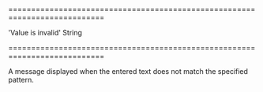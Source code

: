 <!--**
/*-------------------------------------------
    Auto-generated file. Do not modify.
-------------------------------------------

**-->
===========================================================================
<!--default-->'Value is invalid'<!--/default-->
<!--type-->String<!--/type-->
===========================================================================

<!--shortDescription-->
A message displayed when the entered text does not match the specified pattern.
<!--/shortDescription-->

<!--fullDescription-->

<!--/fullDescription-->